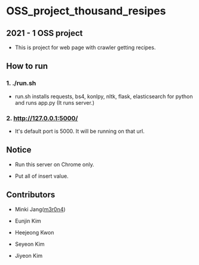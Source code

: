 # OSS_project_thousand_resipes

## 2021 - 1 OSS project

* This is project for web page with crawler getting recipes.

## How to run

### 1. ./run.sh
* run.sh installs requests, bs4, konlpy, nltk, flask, elasticsearch for python and runs app.py (It runs server.)

### 2. http://127.0.0.1:5000/
* It's default port is 5000. It will be running on that url.

## Notice
* Run this server on Chrome only.

* Put all of insert value.

## Contributors
* Minki Jang([m3r0n4](https://www.notion.so/e3e14db05747481ea486ee01e3f04775))  

* Eunjin Kim  

* Heejeong Kwon  

* Seyeon Kim  

* Jiyeon Kim  

